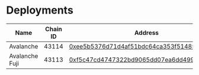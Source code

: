 # Deployments

| Name | Chain ID | Address |
| ---- | -------- | ------- |
| Avalanche | 43114 | [0xee5b5376d71d4af51bdc64ca353f51485fa8d6d5](https://snowtrace.io/address/0xee5b5376d71d4af51bdc64ca353f51485fa8d6d5) |
| Avalanche Fuji | 43113 | [0xf5c47cd4747322bd9065dd07ea6dd499256aa793](https://testnet.snowtrace.io/address/0xf5c47cd4747322bd9065dd07ea6dd499256aa793) |
